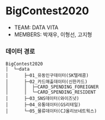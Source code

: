 # BigContest2020
- TEAM: DATA VITA
- MEMBERS: 박재우, 이형선, 고지형
### 데이터 경로
```
BigContest2020
│  └─data
│      ├─01_유동인구데이터(SK텔레콤)
│      ├─02_카드매출데이터(신한카드)
│      │  ├─CARD_SPENDING_FOREIGNER
│      │  └─CARD_SPENDING_RESIDENT
│      ├─03_SNS데이터(와이즈넛)
│      ├─04_유통데이터(GS리테일)
│      └─05_물류데이터(CJ올리브네트웍스)
```
